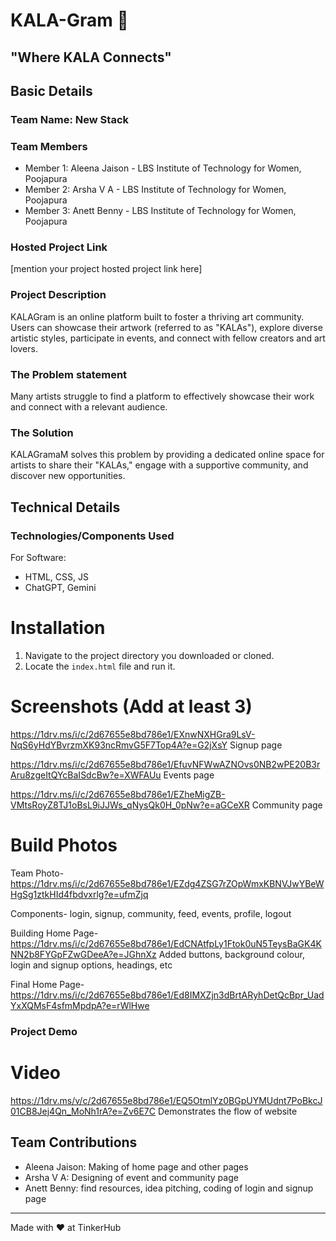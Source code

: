 # KALA-Gram 🎯
## "Where KALA Connects"

## Basic Details
### Team Name: New Stack

### Team Members
- Member 1: Aleena Jaison - LBS Institute of Technology for Women, Poojapura
- Member 2: Arsha V A - LBS Institute of Technology for Women, Poojapura
- Member 3: Anett Benny - LBS Institute of Technology for Women, Poojapura

### Hosted Project Link
[mention your project hosted project link here]

### Project Description
KALAGram is an online platform built to foster a thriving art community. Users can showcase their artwork (referred to as "KALAs"), explore diverse artistic styles, participate in events, and connect with fellow creators and art lovers.

### The Problem statement
Many artists struggle to find a platform to effectively showcase their work and connect with a relevant audience.

### The Solution
 KALAGramaM solves this problem by providing a dedicated online space for artists to share their "KALAs," engage with a supportive community, and discover new opportunities. 

## Technical Details
### Technologies/Components Used
For Software:
- HTML, CSS, JS
- ChatGPT, Gemini

# Installation
1.  Navigate to the project directory you downloaded or cloned.
2.  Locate the `index.html` file and run it.

# Screenshots (Add at least 3)
https://1drv.ms/i/c/2d67655e8bd786e1/EXnwNXHGra9LsV-NqS6yHdYBvrzmXK93ncRmvG5F7Top4A?e=G2jXsY
Signup page

https://1drv.ms/i/c/2d67655e8bd786e1/EfuvNFWwAZNOvs0NB2wPE20B3rAru8zgeItQYcBaISdcBw?e=XWFAUu
Events page

https://1drv.ms/i/c/2d67655e8bd786e1/EZheMigZB-VMtsRoyZ8TJ1oBsL9iJJWs_qNysQk0H_0pNw?e=aGCeXR
Community page

# Build Photos
Team Photo- https://1drv.ms/i/c/2d67655e8bd786e1/EZdg4ZSG7rZOpWmxKBNVJwYBeWHgSg1ztkHId4fbdvxrlg?e=ufmZjq

Components- login, signup, community, feed, events, profile, logout

Building Home Page- https://1drv.ms/i/c/2d67655e8bd786e1/EdCNAtfpLy1Ftok0uN5TeysBaGK4KNN2b8FYGpFZwGDeeA?e=JGhnXz
Added buttons, background colour, login and signup options, headings, etc

Final Home Page- https://1drv.ms/i/c/2d67655e8bd786e1/Ed8IMXZjn3dBrtARyhDetQcBpr_UadYxXQMsF4sfmMpdpA?e=rWlHwe

### Project Demo
# Video
https://1drv.ms/v/c/2d67655e8bd786e1/EQ5OtmlYz0BGpUYMUdnt7PoBkcJ01CB8Jej4Qn_MoNh1rA?e=Zv6E7C
Demonstrates the flow of website

## Team Contributions
- Aleena Jaison: Making of home page and other pages
- Arsha V A: Designing of event and community page
- Anett Benny: find resources, idea pitching, coding of login and signup page

---
Made with ❤️ at TinkerHub

